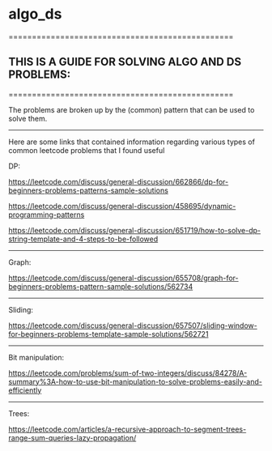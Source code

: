 # algo_ds

================================================

## THIS IS A GUIDE FOR SOLVING ALGO AND DS PROBLEMS:

================================================

The problems are broken up by the (common) pattern that can be used to solve them.



---

Here are some links that contained information regarding various types of common leetcode problems that I found useful

DP:

https://leetcode.com/discuss/general-discussion/662866/dp-for-beginners-problems-patterns-sample-solutions

https://leetcode.com/discuss/general-discussion/458695/dynamic-programming-patterns

https://leetcode.com/discuss/general-discussion/651719/how-to-solve-dp-string-template-and-4-steps-to-be-followed

---

Graph:

https://leetcode.com/discuss/general-discussion/655708/graph-for-beginners-problems-pattern-sample-solutions/562734

---

Sliding:

https://leetcode.com/discuss/general-discussion/657507/sliding-window-for-beginners-problems-template-sample-solutions/562721

---

Bit manipulation:

https://leetcode.com/problems/sum-of-two-integers/discuss/84278/A-summary%3A-how-to-use-bit-manipulation-to-solve-problems-easily-and-efficiently

---

Trees:

https://leetcode.com/articles/a-recursive-approach-to-segment-trees-range-sum-queries-lazy-propagation/
